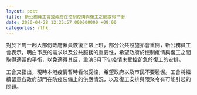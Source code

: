 ```yaml
---
layout: post
title: 新公務員工會冀政府在控制疫情與復工之間取得平衡
date: 2020-04-28 12:25:57.000000000 +08:00
categories: rthk
---
```


對於下周一起大部份政府僱員恢復正常上班，部分公共設施亦會重開，新公務員工會表示，明白市民的需求以及公共服務的重要性，希望政府於控制疫情與復工之間取得適當的平衡，以免適得其反，重演3月下旬疫情未受控卻急於復工的安排。

工會又指出，現時本港疫情暫時看似受控，希望政府以及市民不要鬆懈。工會將繼續留意各政府部門在防疫裝備上的供應情況，以及復工安排與限聚令有可能引起的問題。
